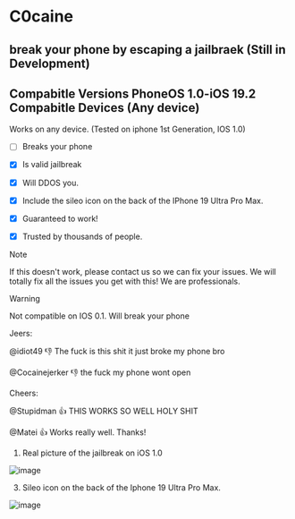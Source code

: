 # C0caine
break your phone by escaping a jailbraek 
(Still in Development)
---------------------------------------------
Compabitle Versions PhoneOS 1.0-iOS 19.2
Compabitle Devices     (Any device)
---------------------------------------------
Works on any device. (Tested on iphone 1st Generation, IOS 1.0)
- [ ] Breaks your phone
- [x] Is valid jailbreak
- [x] Will DDOS you.
- [x] Include the sileo icon on the back of the IPhone 19 Ultra Pro Max.
- [x] Guaranteed to work!
- [x] Trusted by thousands of people.


> [!NOTE]
> If this doesn't work, please contact us so we can fix your issues. We will totally fix all the issues you get with this! We are professionals.

> [!WARNING]
> Not compatible on IOS 0.1. Will break your phone

Jeers:

@idiot49 :-1: The fuck is this shit it just broke my phone bro

@Cocainejerker :-1: the fuck my phone wont open

Cheers:

@Stupidman :+1: THIS WORKS SO WELL HOLY SHIT

@Matei :+1: Works really well. Thanks!




1. Real picture of the jailbreak on iOS 1.0
   
![image](https://github.com/XTMYTYT/C0caine/assets/86971741/1507b419-a186-44a1-a037-e57cc63beedf)


3. Sileo icon on the back of the Iphone 19 Ultra Pro Max.
   
![image](https://github.com/XTMYTYT/C0caine/assets/86971741/ad554eb1-84fc-41b9-826b-f7268687cc02)



